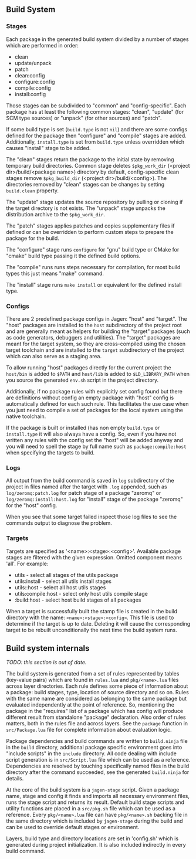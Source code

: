 ## Build System

### Stages

Each package in the generated build system divided by a number of stages which are performed in
order:

* clean
* update/unpack
* patch
* clean:config
* configure:config
* compile:config
* install:config

Those stages can be subdivided to "common" and "config-specific". Each package has at least the
following common stages: "clean", "update" (for SCM type sources) or "unpack" (for other sources)
and "patch".

If some build type is set (`build.type` is not `nil`) and there are some configs defined for the
package then "configure" and "compile" stages are added. Additionally, `install.type` is set from
`build.type` unless overridden which causes "install" stage to be added.

The "clean" stages return the package to the initial state by removing temporary build directories.
Common stage deletes `$pkg_work_dir` (\<project dir\>/build/\<package name\>) directory by default,
config-specific clean stages remove `$pkg_build_dir` (\<project dir\>/build/\<config\>). The
directories removed by "clean" stages can be changes by setting `build.clean` property.

The "update" stage updates the source repository by pulling or cloning if the target directory is
not exists. The "unpack" stage unpacks the distribution archive to the `$pkg_work_dir`.

The "patch" stages applies patches and copies supplementary files if defined or can be overridden
to perform custom steps to prepare the package for the build.

The "configure" stage runs `configure` for "gnu" build type or CMake for "cmake" build type passing
it the defined build options.

The "compile" runs runs steps necessary for compilation, for most build types this just means
"make" command.

The "install" stage runs `make install` or equivalent for the defined install type.

### Configs

There are 2 predefined package configs in Jagen: "host" and "target". The "host" packages are
installed to the `host` subdirectory of the project root and are generally meant as helpers for
building the "target" packages (such as code generators, debuggers and utilities). The "target"
packages are meant for the target system, so they are cross-compiled using the chosen target
toolchain and are installed to the `target` subdirectory of the project which can also serve as a
staging area.

To allow running "host" packages directly for the current project the `host/bin` is added to
`$PATH` and `host/lib` is added to `$LD_LIBRARY_PATH` when you source the generated `env.sh` script
in the project directory.

Additionally, if no package rules with explicitly set config found but there are definitions
without config an empty package with "host" config is automatically defined for each such rule.
This facilitates the use case when you just need to compile a set of packages for the local system
using the native toolchain.

If the package is built or installed (has non empty `build.type` or `install.type` it will also
always have a config. So, even if you have not written any rules with the config set the "host"
will be added anyway and you will need to spell the stage by full name such as
`package:compile:host` when specifying the targets to build.

### Logs

All output from the build command is saved in `log` subdirectory of the project in files named
after the target with `.log` appended, such as `log/zeromq:patch.log` for patch stage of a package
"zeromq" or `log/zeromq:install:host.log` for "install" stage of the package "zeromq" for the
"host" config.

When you see that some target failed inspect those log files to see the commands output to diagnose
the problem.

### Targets

Targets are specified as '\<name\>:\<stage\>:\<config\>'. Available package stages are filtered
with the given expression. Omitted component means 'all'.  For example:

- utils              - select all stages of the utils package
- utils:install      - select all utils install stages
- utils::host        - select all host utils stages
- utils:compile:host - select only host utils compile stage
- :build:host        - select host build stages of all packages

When a target is successfully built the stamp file is created in the build directory with the name:
`<name>:<stage>:<config>`. This file is used to determine if the target is up to date. Deleting it
will cause the corresponding target to be rebuilt unconditionally the next time the build system
runs.

## Build system internals

_TODO: this section is out of date._

The build system is generated from a set of rules represented by tables
(key-value pairs) which are found in `rules.lua` and `pkg/<name>.lua` files
across layer directories. Each rule defines some piece of information about a
package: build stages, type, location of source directory and so on. Rules with
the same name are considered as belonging to the same package but evaluated
independently at the point of reference. So, mentioning the package in the
"requires" list of a package which has config will produce different result from
standalone "package" declaration. Also order of rules matters, both in the rules
file and across layers. See the `package` function in `src/Package.lua` file for
complete information about evaluation logic.

Package dependencies and build commands are written to `build.ninja` file in
the `build` directory, additional package specific environment goes into
"include scripts" in the `include` directory. All code dealing with include
script generation is in `src/Script.lua` file which can be used as a reference.
Dependencies are resolved by touching specifically named files in the build
directory after the command succeeded, see the generated `build.ninja` for
details.

At the core of the build system is a `jagen-stage` script. Given a package
name, stage and config it finds and imports all necessary environment files,
runs the stage script and returns its result. Default build stage scripts and
utility functions are placed in a `src/pkg.sh` file which can be used as a
reference.  Every `pkg/<name>.lua` file can have `pkg/<name>.sh` backing file
in the same directory which is included by `jagen-stage` during the build and
can be used to override default stages or environment.

Layers, build type and directory locations are set in 'config.sh' which is
generated during project initialization. It is also included indirectly in
every build command.
